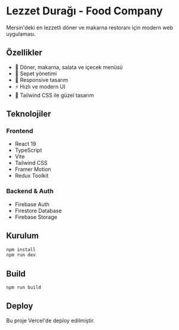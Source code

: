 # Lezzet Durağı - Food Company

Mersin'deki en lezzetli döner ve makarna restoranı için modern web uygulaması.

## Özellikler

- 🍖 Döner, makarna, salata ve içecek menüsü
- 🛒 Sepet yönetimi
- 📱 Responsive tasarım
- ⚡ Hızlı ve modern UI
- 🎨 Tailwind CSS ile güzel tasarım

## Teknolojiler

### Frontend
- React 19
- TypeScript
- Vite
- Tailwind CSS
- Framer Motion
- Redux Toolkit

### Backend & Auth
- Firebase Auth
- Firestore Database
- Firebase Storage

## Kurulum

```bash
npm install
npm run dev
```

## Build

```bash
npm run build
```

## Deploy

Bu proje Vercel'de deploy edilmiştir.
